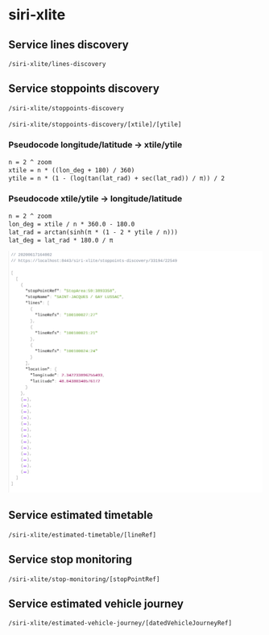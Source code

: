 # siri-xlite
## Service lines discovery
    /siri-xlite/lines-discovery
## Service stoppoints discovery
    /siri-xlite/stoppoints-discovery
        
    /siri-xlite/stoppoints-discovery/[xtile]/[ytile]

### Pseudocode longitude/latitude -> xtile/ytile
    n = 2 ^ zoom
    xtile = n * ((lon_deg + 180) / 360)
    ytile = n * (1 - (log(tan(lat_rad) + sec(lat_rad)) / π)) / 2
    
###  Pseudocode xtile/ytile -> longitude/latitude
    n = 2 ^ zoom
    lon_deg = xtile / n * 360.0 - 180.0
    lat_rad = arctan(sinh(π * (1 - 2 * ytile / n)))
    lat_deg = lat_rad * 180.0 / π
    
![stoppoints-discovery](/images/ld.png)
## Service estimated timetable
    /siri-xlite/estimated-timetable/[lineRef]
## Service stop monitoring
    /siri-xlite/stop-monitoring/[stopPointRef]
## Service estimated vehicle journey
    /siri-xlite/estimated-vehicle-journey/[datedVehicleJourneyRef]


